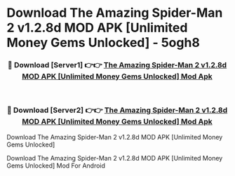 # Download The Amazing Spider-Man 2 v1.2.8d MOD APK [Unlimited Money Gems Unlocked] - 5ogh8


<div align="center">
<h3>🔴 Download [Server1] 👉👉 <a href="https://apk-comot.site?title=The_Amazing_Spider-Man_2_v1.2.8d_MOD_APK_[Unlimited_Money_Gems_Unlocked]">The Amazing Spider-Man 2 v1.2.8d MOD APK [Unlimited Money Gems Unlocked] Mod Apk</a></h3><br>
<h3>🔴 Download [Server2] 👉👉 <a href="https://apk-comot.site?title=The_Amazing_Spider-Man_2_v1.2.8d_MOD_APK_[Unlimited_Money_Gems_Unlocked]">The Amazing Spider-Man 2 v1.2.8d MOD APK [Unlimited Money Gems Unlocked] Mod Apk</a></h3>
</div>



Download The Amazing Spider-Man 2 v1.2.8d MOD APK [Unlimited Money Gems Unlocked] 

Download The Amazing Spider-Man 2 v1.2.8d MOD APK [Unlimited Money Gems Unlocked] Mod For Android